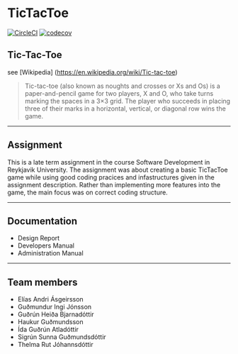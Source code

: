 # TicTacToe
[![CircleCI](https://circleci.com/gh/ComputerFriendz/TicTacToe.svg?style=svg)](https://circleci.com/gh/ComputerFriendz/TicTacToe)
[![codecov](https://codecov.io/gh/ComputerFriendz/TicTacToe/branch/master/graph/badge.svg)](https://codecov.io/gh/ComputerFriendz/TicTacToe)

## Tic-Tac-Toe
see [Wikipedia]
(https://en.wikipedia.org/wiki/Tic-tac-toe)

> Tic-tac-toe (also known as noughts and crosses or Xs and Os) is a paper-and-pencil game for two players, X and O, who take turns marking the spaces in a 3×3 grid. The player who succeeds in placing three of their marks in a horizontal, vertical, or diagonal row wins the game.

----
## Assignment
This is a late term assignment in the course Software Development in Reykjavik University.
The assignment was about creating a basic TicTacToe game while using good coding pracices and infastructures given in the assignment description. Rather than implementing more features into the game, the main focus was on correct coding structure.

----
## Documentation
* Design Report
* Developers Manual
* Administration Manual

----
## Team members
* Elías Andri Ásgeirsson
* Guðmundur Ingi Jónsson
* Guðrún Heiða Bjarnadóttir
* Haukur Guðmundsson
* Ída Guðrún Atladóttir
* Sigrún Sunna Guðmundsdóttir
* Thelma Rut Jóhannsdóttir
